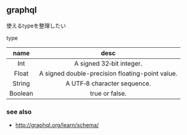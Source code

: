 ## graphql

使えるtypeを整理したい

type

|name|desc|
|:-:|:-:|
|Int|A signed 32‐bit integer.|
|Float|A signed double-precision floating-point value.|
|String|A UTF‐8 character sequence.|
|Boolean|true or false.|

### see also

- http://graphql.org/learn/schema/
